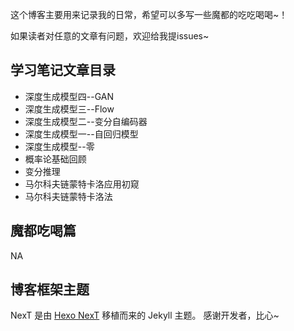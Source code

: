 这个博客主要用来记录我的日常，希望可以多写一些魔都的吃吃喝喝~！

如果读者对任意的文章有问题，欢迎给我提issues~

## 学习笔记文章目录
* 深度生成模型四--GAN
* 深度生成模型三--Flow
* 深度生成模型二--变分自编码器
* 深度生成模型一--自回归模型
* 深度生成模型--零
* 概率论基础回顾
* 变分推理
* 马尔科夫链蒙特卡洛应用初窥
* 马尔科夫链蒙特卡洛法

## 魔都吃喝篇
NA



## 博客框架主题
NexT 是由 [Hexo NexT](https://github.com/iissnan/hexo-theme-next) 移植而来的 Jekyll 主题。<!--commit: f951075d9b739d26b42472431995fa68d08796aa-->
感谢开发者，比心~

